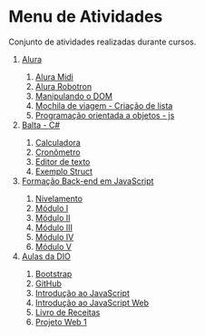# Menu de Atividades

Conjunto de atividades realizadas durante cursos. 

<ol>
<li><a href="Alura">Alura</a></li>
<ol>
<li><a href="Alura/Alura-Midi">Alura Midi</a></li>
<li><a href="Alura/Alura-Robotron">Alura Robotron</a></li>
<li><a href="Alura/Manipulando-o-DOM">Manipulando o DOM</a></li>
<li><a href="Alura/Mochila-de-viagem">Mochila de viagem - Criação de lista</a></li>
<li><a href="Alura/Programacao-orientada-a-objetos">Programação orientada a objetos - js</a></li>
</ol>
<li><a href="balta-csharpe">Balta -  C#</a></li>
<ol>
<li><a href="balta-csharpe/Calculadora">Calculadora</a></li>
<li><a href="balta-csharpe/Cronometro">Cronômetro</a></li>
<li><a href="balta-csharpe/EditorTexto">Editor de texto</a></li>
<li><a href="balta-csharpe/ExemploStruct">Exemplo Struct</a></li>
</ol>
<li><a href="curso-javascript-back-end">Formação Back-end em JavaScript</a></li>
<ol>
<li><a href="curso-javascript-back-end/nivelamento">Nivelamento</a></li>
<li><a href="curso-javascript-back-end/modulo-I">Módulo I</a></li>
<li><a href="curso-javascript-back-end/modulo-II">Módulo II</a></li>
<li><a href="curso-javascript-back-end/modulo-III">Módulo III</a></li>
<li><a href="curso-javascript-back-end/modulo-IV">Módulo IV</a></li>
<li><a href="curso-javascript-back-end/modulo-V">Módulo V</a></li>
</ol>
<li><a href="DIO">Aulas da DIO</a></li>
<ol>
<li><a href="DIO/dio-aula-bootstrap">Bootstrap</a></li>
<li><a href="DIO/dio-desafio-github-1-repositorio">GitHub</a></li>
<li><a href="DIO/dio-introducao-javScript">Introdução ao JavaScript</a></li>
<li><a href="DIO/dio-introducao-javascript-web">Introdução ao JavaScript Web</a></li>
<li><a href="DIO/dio-livro-receitas">Livro de Receitas</a></li>
<li><a href="DIO/dio-projeto-web-1">Projeto Web 1</a></li>
</ol>
</ol>


